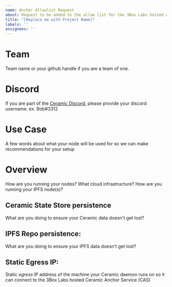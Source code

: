 ```yaml
---
name: Anchor Allowlist Request
about: Request to be added to the allow list for the 3Box Labs hosted anchor service
title: "[Replace me with Project Name]"
labels: ''
assignees: ''
---
```

# Team

Team name or your github handle if you are a team of one.

# Discord
If you are part of the [Ceramic Discord](https://discord.com/invite/6VRZpGP), please provide your discord username. ex. Bob#3312

# Use Case
A few words about what your node will be used for so we can make recommendations for your setup

# Overview
How are you running your nodes? What cloud infrastructure? How are you running your IPFS node(s)?

## Ceramic State Store persistence
What are you doing to ensure your Ceramic data doesn't get lost?

## IPFS Repo persistence:
What are you doing to ensure your IPFS data doesn't get lost?

## Static Egress IP:
Static *egress* IP address of the machine your Ceramic daemon runs on so it can connect to the 3Box Labs hosted Ceramic Anchor Service (CAS)
